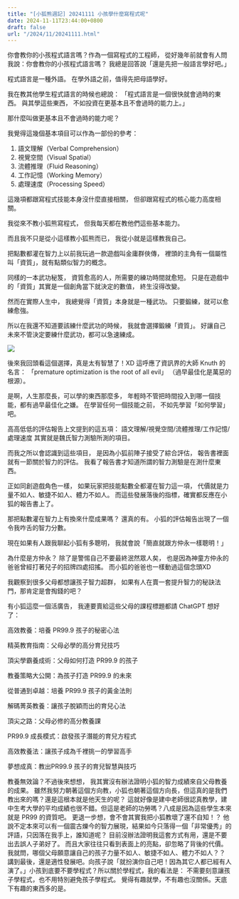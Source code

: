 ```yaml
---
title: "[小狐熊週記] 20241111 小孩學什麼寫程式呢"
date: 2024-11-11T23:44:00+0800
draft: false
url: "/2024/11/20241111.html"
---
```


你會教你的小孩程式語言嗎？作為一個寫程式的工程師，
從好幾年前就會有人問我說：你會教你的小孩程式語言嗎？
我總是回答說「還是先把一般語言學好吧。」

程式語言是一種外語。
在學外語之前，值得先把母語學好。

我在教其他學生程式語言的時候也總說：
「程式語言是一個很快就會過時的東西。
與其學這些東西，
不如投資在更基本且不會過時的能力上。」

那什麼叫做更基本且不會過時的能力呢？

我覺得這幾個基本項目可以作為一部份的參考：
1. 語文理解（Verbal Comprehension）
2. 視覺空間（Visual Spatial）
3. 流體推理（Fluid Reasoning）
4. 工作記憶（Working Memory）
5. 處理速度（Processing Speed）

這幾項都跟寫程式技能本身沒什麼直接相關，
但卻跟寫程式的核心能力高度相關。

我從來不教小狐熊寫程式，
但我每天都在教他們這些基本能力。

而且我不只是從小這樣教小狐熊而已，
我從小就是這樣教我自己。

把點數都灌在智力上以前我玩過一款遊戲叫金庸群俠傳，
裡頭的主角有一個屬性叫「資質」，就有點類似智力的概念。

同樣的一本武功秘笈，
資質愈高的人，所需要的練功時間就愈短。
只是在遊戲中的「資質」其實是一個創角當下就決定的數值，
終生沒得改變。

然而在實際人生中，
我總覺得「資質」本身就是一種武功。
只要鍛練，就可以愈練愈強。

所以在我還不知道要該練什麼武功的時候，
我就會選擇鍛練「資質」。
好讓自己未來不管決定要練什麼武功，都可以急速練成。



![]($https://blogger.googleusercontent.com/img/a/AVvXsEiDhPNPwusQ8K3P0Z86u7hJHzLNDLCjIp_uvjYjmuyFqQK3798mY7TxsIyGTBsD0yf3k5eazHcIgcxCaLRAP2Vtqx_Uxiq2t29vfQzaRcIZYjmGLTiB0yq3amckrx0kuss8rwIsXOvFwC_H0mL0KKNiXk_KEMb9H5ha6y17QJoXjmIdwBfkwds8rIe1m2A)



後來我回頭看這個選擇，真是太有智慧了！XD
這呼應了資訊界的大師 Knuth 的名言：
「premature optimization is the root of all evil」
（過早最佳化是萬惡的根源）。

是啊，人生那麼長，可以學的東西那麼多，
年輕時不管把時間投入到哪一個技能，都有過早最佳化之嫌。
在學習任何一個技能之前，
不如先學習「如何學習」吧。

高高低低的評估報告上文提到的這五項：
語文理解/視覺空間/流體推理/工作記憶/處理速度
其實就是魏氏智力測驗所測的項目。

而我之所以會認識到這些項目，
是因為小狐前陣子接受了綜合評估，
報告書裡面就有一節關於智力的評估。
我看了報告書才知道所謂的智力測驗是在測什麼東西。

正如同創遊戲角色一樣，
如果玩家把技能點數全都灌在智力這一項，
代價就是力量不如人、敏捷不如人、體力不如人。
而這些發展落後的指標，確實都反應在小狐的報告書上了。

那把點數灌在智力上有換來什麼成果嗎？
還真的有。
小狐的評估報告出現了一個令我咋舌的智力分數。

現在如果有人跟我聊起小狐有多聰明，
我就會說「簡直就跟方仲永一樣聰明！」

為什麼是方仲永？
除了是警惕自己不要最終泯然眾人矣，
也是因為神童方仲永的爸爸曾經打著兒子的招牌四處招搖。
而小狐的爸爸也一樣動過這個念頭XD

我觀察到很多父母都想讓孩子智力超群，
如果有人在賣一套提升智力的秘訣法門，那肯定是會掏錢的吧？

有小狐這麼一個活廣告，
我連要賣給這些父母的課程標題都請 ChatGPT 想好了：

高效教養：培養 PR99.9 孩子的秘密心法

精英教育指南：父母必學的高分育兒技巧

頂尖學霸養成術：父母如何打造 PR99.9 的孩子

教養策略大公開：為孩子打造 PR99.9 的未來

從普通到卓越：培養 PR99.9 孩子的黃金法則

解碼菁英教養：讓孩子脫穎而出的育兒心法

頂尖之路：父母必修的高分教養課

PR99.9 成長模式：啟發孩子潛能的育兒方程式

高效教養法：讓孩子成為千裡挑一的學習高手

夢想成真：教出PR99.9 孩子的育兒智慧與技巧

教養無效論？不過後來想想， 我其實沒有辦法證明小狐的智力成績來自父母教養的成果。
雖然我努力朝著這個方向教，小狐也朝著這個方向長，但這真的是我們教出來的嗎？還是這根本就是他天生的呢？
這就好像是建中老師很認真教學，建中生考大學的平均成績也很不錯。但這是老師的功勞嗎？八成是因為這些學生本來就是 PR99 的資質吧。
更退一步想，會不會其實我把小狐教壞了還不自知！？
他說不定本來可以有一個震古爍今的智力展現，結果如今只落得一個「非常優秀」的評語，只因落在我手上，誰知道呢？
目前沒辦法證明我這套方式有用，還是不要出去誤人子弟好了。
而且大家往往只看到表面上的亮點，卻忽略了背後的代價。我就問，哪個父母願意讓自己的孩子力量不如人、敏捷不如人、體力不如人？？
講到最後，還是適性發展吧。向孩子說「就扮演你自己吧！因為其它人都已經有人演了。」小孩到底要不要學程式？所以關於學程式，我的看法是：
不需要刻意讓孩子學程式，也不用特別避免孩子學程式。
覺得有趣就學，不有趣也沒關係。天底下有趣的東西多的是。



